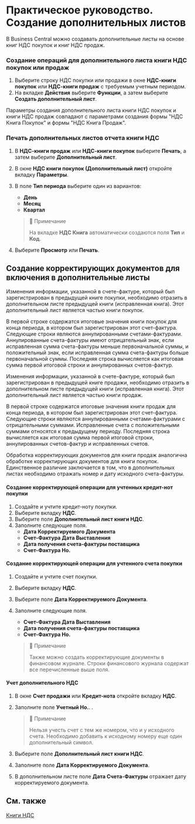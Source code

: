 # Практическое руководство. Создание дополнительных листов

В Business Central можно создавать дополнительные листы на основе книг НДС покупок и книг НДС продаж.

### Создание операций для дополнительного листа книги НДС покупок или продаж

1. Выберите строку НДС покупки или продажи в окне **НДС-книги покупок** или **НДС-книги продаж**  с требуемым учетным периодом.
2. На вкладке **Действия** выберите **Функции**, а затем выберите **Создать дополнительный лист**.

Параметры создания дополнительного листа книги НДС покупок и книги НДС продаж совпадают с параметрами создания формы "НДС Книга Покупок" и формы "НДС Книга Продаж".

### Печать дополнительных листов отчета книги НДС 

1. В **НДС-книги продаж** или **НДС-книги покупок** выберите **Печать**, а затем выберите **Дополнительный лист**.

2. В окне **НДС книги покупок (Дополнительный лист)** откройте вкладку **Параметры**.

3. В поле **Тип периода** выберите один из вариантов:

   - **День**
   - **Месяц**
   - **Квартал**

   > :speech_balloon:  Примечание
   >
   > На вкладке **НДС Книга** автоматически создаются поля **Тип** и **Код**.

4. Выберите **Просмотр** или **Печать**.

## Создание корректирующих документов для включения в дополнительные листы

Изменения информации, указанной в счете-фактуре, который был зарегистрирован в предыдущей книге покупки, необходимо отразить в дополнительном листе предыдущей книги (исправленная книга). Этот дополнительный лист является частью книги покупок.

В первой строке содержатся итоговые значения книги покупок для конца периода, в котором был зарегистрирован этот счет-фактура. Следующие строки являются аннулированными счетами-фактурами. Аннулированные счета-фактуры имеют отрицательный знак, если исправленная сумма счета-фактуры меньше первоначальной суммы, и положительный знак, если исправленная сумма счета-фактуры больше первоначальной суммы. Последняя строка вычисляется как итоговая сумма первой итоговой строки и аннулированных счетов-фактур.

Изменения информации, указанной в счете-фактуре, который был зарегистрирован в предыдущей книге продажи, необходимо отразить в дополнительном листе предыдущей книги (исправленная книга). Этот дополнительный лист является частью книги продаж.

В первой строке содержатся итоговые значения книги продаж для конца периода, в котором был зарегистрирован этот счет-фактура. Следующие строки являются аннулированными счетами-фактурами с отрицательными суммами. Исправленные счета с положительными суммами относятся к предыдущему периоду. Последняя строка вычисляется как итоговая сумма первой итоговой строки, аннулированных счетов-фактур и исправленных счетов.

Обработка корректирующих документов для книги продаж аналогична обработке корректирующих документов для книги покупок. Единственное различие заключается в том, что в дополнительных листах необходимо отражать номер и дату исходного счета-фактуры.

#### Создание корректирующей операции для учтенных кредит-нот покупки

1. Создайте и учтите кредит-ноту покупки.
2. Выберите вкладку **НДС**.
3. Выберите поле **Дополнительный лист книги НДС**.
4. Заполните следующие поля.
   - **Дата Корректируемого Документа**
   - **Счет-Фактура Дата Выставления**
   - **Дата получения счета-фактуры поставщика**
   - **Счет-Фактура Но.**

#### Создание корректирующей операции для учтенного счета покупки

1. Создайте и учтите счет покупки.

2. Выберите вкладку **НДС**.

3. Выберите поле **Дата Корректируемого Документа**.

4. Заполните следующие поля.

   - **Счет-Фактура Дата Выставления**
   - **Дата получения счета-фактуры поставщика**
   - **Счет-Фактура Но.**

   > :speech_balloon:  Примечание
   >
   > Также можно создать корректирующие документы в финансовом журнале. Строки финансового журнала содержат все перечисленные выше поля.

#### Учет дополнительного НДС

1. В окне **Счет продажи** или **Кредит-нота** откройте вкладку **НДС**.

2. Заполните поле **Учетный Но.**. .

   > :speech_balloon: ​ Примечание
   >
   > Нельзя учесть счет с тем же номером, что и у исходного счета. Необходимо добавить к исходному номеру еще один дополнительный символ.

3. Выберите поле **Дополнительный лист книги НДС**.

4. Заполните поле **Дата Корректируемого Документа**.

5. В дополнительном листе поле **Дата Счета-Фактуры** отражает дату корректируемого документа.

## См. также

[Книги НДС](https://github.com/DianaMalina/dynamics365smb-docs/blob/live/business-central/LocalFunctionality/Russia/vat-ledgers.md)

